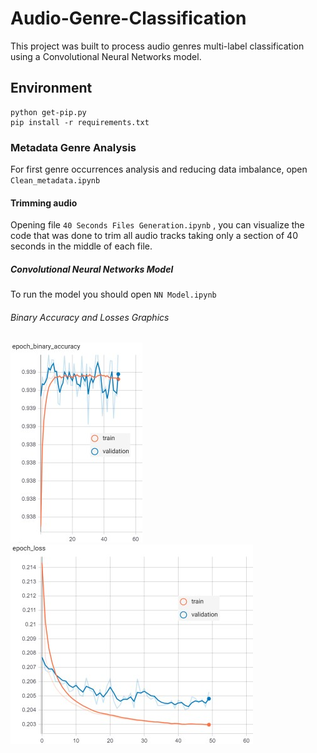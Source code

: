 # Audio-Genre-Classification
This project was built to process audio genres multi-label classification using a Convolutional Neural Networks model.

## Environment

```
python get-pip.py
pip install -r requirements.txt
```
### Metadata Genre Analysis
For first genre occurrences analysis and reducing data imbalance, open ```Clean_metadata.ipynb```

#### Trimming audio
Opening file ```40 Seconds Files Generation.ipynb``` , you can visualize the code that was done to trim all audio tracks taking only a section of 40 seconds in the middle of each file.

##### Convolutional Neural Networks Model
To run the model you should open ```NN Model.ipynb``` 

###### Binary Accuracy and Losses Graphics

![binary_acc](report/epoch_binary_acc.jpg)
![loss](report/epoch_loss.jpg)
